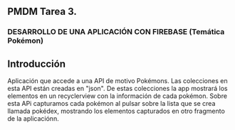 ## PMDM Tarea 3. 
### DESARROLLO DE UNA APLICACIÓN CON FIREBASE (Temática Pokémon)

## Introducción
Aplicación que accede a una API de motivo Pokémons. Las colecciones en esta API están
creadas en "json". De estas colecciones la app mostrará los elementos en un recyclerview
con la información de cada pokémon. Sobre esta APi capturamos cada pokémon al pulsar sobre
la lista que se crea llamada pokédex, mostrando los elementos capturados en otro fragmento de la 
aplicaciónn.


